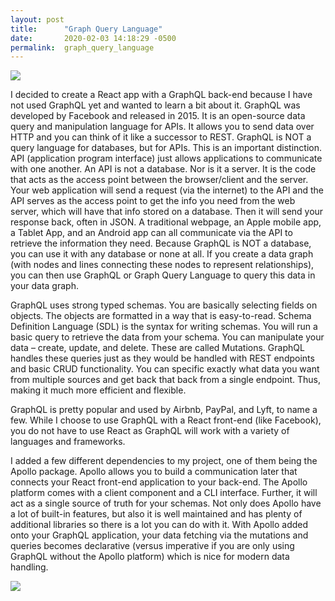 ```yaml
---
layout: post
title:      "Graph Query Language"
date:       2020-02-03 14:18:29 -0500
permalink:  graph_query_language
---
```



![](https://media.giphy.com/media/xT0xezPWsmgkpiGfkY/giphy.gif)

I decided to create a React app with a GraphQL back-end because I have not used GraphQL yet and wanted to learn a bit about it. GraphQL was developed by Facebook and released in 2015. It is an open-source data query and manipulation language for APIs. It allows you to send data over HTTP and you can think of it like a successor to REST. GraphQL is NOT a query language for databases, but for APIs. This is an important distinction. API (application program interface) just allows applications to communicate with one another. An API is not a database. Nor is it a server. It is the code that acts as the access point between the browser/client and the server. Your web application will send a request (via the internet) to the API and the API serves as the access point to get the info you need from the web server, which will have that info stored on a database. Then it will send your response back, often in JSON. A traditional webpage, an Apple mobile app, a Tablet App, and an Android app can all communicate via the API to retrieve the information they need. Because GraphQL is NOT a database, you can use it with any database or none at all. If you create a data graph (with nodes and lines connecting these nodes to represent relationships), you can then use GraphQL or Graph Query Language to query this data in your data graph.

GraphQL uses strong typed schemas. You are basically selecting fields on objects. The objects are formatted in a way that is easy-to-read. Schema Definition Language (SDL) is the syntax for writing schemas. You will run a basic query to retrieve the data from your schema. You can manipulate your data – create, update, and delete. These are called Mutations. GraphQL handles these queries just as they would be handled with REST endpoints and basic CRUD functionality. You can specific exactly what data you want from multiple sources and get back that back from a single endpoint. Thus, making it much more efficient and flexible. 

GraphQL is pretty popular and used by Airbnb, PayPal, and Lyft, to name a few. While I choose to use GraphQL with a React front-end (like Facebook), you do not have to use React as GraphQL will work with a variety of languages and frameworks. 

I added a few different dependencies to my project, one of them being the Apollo package. Apollo allows you to build a communication later that connects your React front-end application to your back-end. The Apollo platform comes with a client component and a CLI interface. Further, it will act as a single source of truth for your schemas. Not only does Apollo have a lot of built-in features, but also it is well maintained and has plenty of additional libraries so there is a lot you can do with it. With Apollo added onto your GraphQL application, your data fetching via the mutations and queries becomes declarative (versus imperative if you are only using GraphQL without the Apollo platform) which is nice for modern data handling. 

![](https://media.giphy.com/media/69mUSKBujnpgmxcqlg/giphy.gif)



